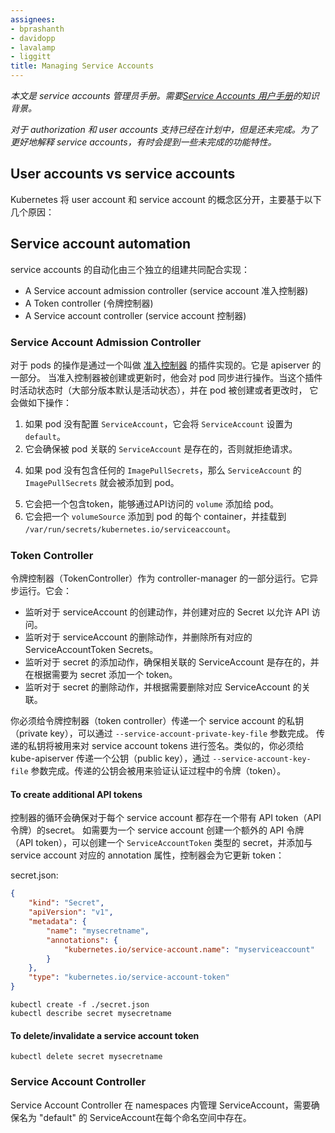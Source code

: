 ```yaml
---
assignees:
- bprashanth
- davidopp
- lavalamp
- liggitt
title: Managing Service Accounts
---
```

<!--
*This is a Cluster Administrator guide to service accounts.  It assumes knowledge of
the [User Guide to Service Accounts](/docs/user-guide/service-accounts).*

*Support for authorization and user accounts is planned but incomplete.  Sometimes
incomplete features are referred to in order to better describe service accounts.*
-->

*本文是 service accounts 管理员手册。需要[Service Accounts 用户手册](/docs/user-guide/service-accounts)的知识背景。*

*对于 authorization 和 user accounts 支持已经在计划中，但是还未完成。为了更好地解释 service
accounts，有时会提到一些未完成的功能特性。*

## User accounts vs service accounts
<!--
Kubernetes distinguished between the concept of a user account and a service accounts
for a number of reasons:

  - User accounts are for humans.  Service accounts are for processes, which
    run in pods.
  - User accounts are intended to be global. Names must be unique across all
    namespaces of a cluster, future user resource will not be namespaced.
    Service accounts are namespaced.
  - Typically, a cluster's User accounts might be synced from a corporate
    database, where new user account creation requires special privileges and
    is tied to complex business  processes.  Service account creation is intended
    to be more lightweight, allowing cluster users to create service accounts for
    specific tasks (i.e. principle of least privilege).
  - Auditing considerations for humans and service accounts may differ.
  - A config bundle for a complex system may include definition of various service
    accounts for components of that system.  Because service accounts can be created
    ad-hoc and have namespaced names, such config is portable.
-->

Kubernetes 将 user account 和 service account 的概念区分开，主要基于以下几个原因：

## Service account automation
<!--
Three separate components cooperate to implement the automation around service accounts:

  - A Service account admission controller
  - A Token controller
  - A Service account controller
-->

service accounts 的自动化由三个独立的组建共同配合实现：

  - A Service account admission controller (service account 准入控制器)
  - A Token controller (令牌控制器)
  - A Service account controller (service account 控制器)

### Service Account Admission Controller
<!--
The modification of pods is implemented via a plugin
called an [Admission Controller](/docs/admin/admission-controllers). It is part of the apiserver.
It acts synchronously to modify pods as they are created or updated. When this plugin is active
(and it is by default on most distributions), then it does the following when a pod is created or modified:

  1. If the pod does not have a `ServiceAccount` set, it sets the `ServiceAccount` to `default`.
  2. It ensures that the `ServiceAccount` referenced by the pod exists, and otherwise rejects it.
  4. If the pod does not contain any `ImagePullSecrets`, then `ImagePullSecrets` of the
`ServiceAccount` are added to the pod.
  5. It adds a `volume` to the pod which contains a token for API access.
  6. It adds a `volumeSource` to each container of the pod mounted at `/var/run/secrets/kubernetes.io/serviceaccount`.
-->

对于 pods 的操作是通过一个叫做 [准入控制器](/docs/admin/admission-controllers) 的插件实现的。它是 apiserver 的一部分。
当准入控制器被创建或更新时，他会对 pod 同步进行操作。当这个插件时活动状态时（大部分版本默认是活动状态），并在 pod 被创建或者更改时，
它会做如下操作：

 1. 如果 pod 没有配置 `ServiceAccount`，它会将 `ServiceAccount` 设置为  `default`。
 2. 它会确保被 pod 关联的 `ServiceAccount` 是存在的，否则就拒绝请求。
 <!-- 这里为什么没有3，直接跳到4了 -->
 4. 如果 pod 没有包含任何的 `ImagePullSecrets`，那么 `ServiceAccount` 的 `ImagePullSecrets` 就会被添加到 pod。
 <!-- 5的翻译待确认 -->
 5. 它会把一个包含token，能够通过API访问的 `volume` 添加给 pod。
 6. 它会把一个 `volumeSource` 添加到 pod 的每个 container，并挂载到 `/var/run/secrets/kubernetes.io/serviceaccount`。

### Token Controller
<!--
TokenController runs as part of controller-manager. It acts asynchronously. It:

- observes serviceAccount creation and creates a corresponding Secret to allow API access.
- observes serviceAccount deletion and deletes all corresponding ServiceAccountToken Secrets
- observes secret addition, and ensures the referenced ServiceAccount exists, and adds a token to the secret if needed
- observes secret deletion and removes a reference from the corresponding ServiceAccount if needed

You must pass a service account private key file to the token controller in the controller-manager by using
the `--service-account-private-key-file` option. The private key will be used to sign generated service account tokens.
Similarly, you must pass the corresponding public key to the kube-apiserver using the `--service-account-key-file`
option. The public key will be used to verify the tokens during authentication.
-->

令牌控制器（TokenController）作为 controller-manager 的一部分运行。它异步运行。它会：

- 监听对于 serviceAccount 的创建动作，并创建对应的 Secret 以允许 API 访问。
- 监听对于 serviceAccount 的删除动作，并删除所有对应的 ServiceAccountToken Secrets。
- 监听对于 secret 的添加动作，确保相关联的 ServiceAccount 是存在的，并在根据需要为 secret 添加一个 token。
- 监听对于 secret 的删除动作，并根据需要删除对应 ServiceAccount 的关联。

你必须给令牌控制器（token controller）传递一个 service account 的私钥（private key），可以通过 `--service-account-private-key-file` 参数完成。
传递的私钥将被用来对 service account tokens 进行签名。类似的，你必须给 kube-apiserver 传递一个公钥（public key），通过 `--service-account-key-file`
参数完成。传递的公钥会被用来验证认证过程中的令牌（token）。

#### To create additional API tokens
<!--
A controller loop ensures a secret with an API token exists for each service
account. To create additional API tokens for a service account, create a secret
of type `ServiceAccountToken` with an annotation referencing the service
account, and the controller will update it with a generated token:
-->

控制器的循环会确保对于每个 service account 都存在一个带有 API token（API 令牌）的secret。
如需要为一个 service account 创建一个额外的 API 令牌（API token），可以创建一个 `ServiceAccountToken`
类型的 secret，并添加与 service account 对应的 annotation 属性，控制器会为它更新 token：

secret.json:

```json
{
    "kind": "Secret",
    "apiVersion": "v1",
    "metadata": {
        "name": "mysecretname",
        "annotations": {
            "kubernetes.io/service-account.name": "myserviceaccount"
        }
    },
    "type": "kubernetes.io/service-account-token"
}
```

```shell
kubectl create -f ./secret.json
kubectl describe secret mysecretname
```

#### To delete/invalidate a service account token

```shell
kubectl delete secret mysecretname
```

### Service Account Controller
<!--
Service Account Controller manages ServiceAccount inside namespaces, and ensures
a ServiceAccount named "default" exists in every active namespace.
-->
Service Account Controller 在 namespaces 内管理 ServiceAccount，需要确保名为 "default" 的
ServiceAccount在每个命名空间中存在。